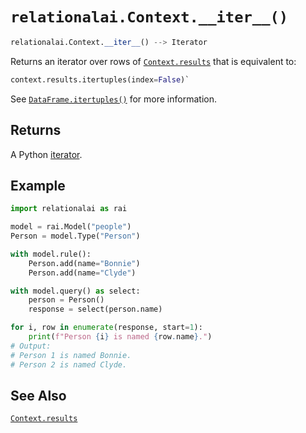 # `relationalai.Context.__iter__()`

```python
relationalai.Context.__iter__() --> Iterator
```

Returns an iterator over rows of [`Context.results`](./results.md) that is equivalent to:

```python
context.results.itertuples(index=False)`
```

See [`DataFrame.itertuples()`](https://pandas.pydata.org/pandas-docs/stable/reference/api/pandas.DataFrame.itertuples.html)
for more information.

## Returns

A Python [iterator](https://docs.python.org/3/glossary.html#term-iterator).

## Example

```python
import relationalai as rai

model = rai.Model("people")
Person = model.Type("Person")

with model.rule():
    Person.add(name="Bonnie")
    Person.add(name="Clyde")

with model.query() as select:
    person = Person()
    response = select(person.name)

for i, row in enumerate(response, start=1):
    print(f"Person {i} is named {row.name}.")
# Output:
# Person 1 is named Bonnie.
# Person 2 is named Clyde.
```

## See Also

[`Context.results`](results.md)
